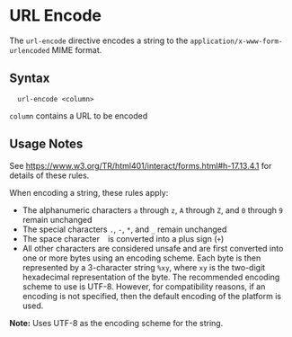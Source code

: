 # URL Encode

The `url-encode` directive encodes a string to the `application/x-www-form-urlencoded`
MIME format.


## Syntax

```
  url-encode <column>
```

`column` contains a URL to be encoded


## Usage Notes

See https://www.w3.org/TR/html401/interact/forms.html#h-17.13.4.1 for details of these rules.

When encoding a string, these rules apply:

* The alphanumeric characters `a` through `z`, `A` through `Z`, and `0` through `9` remain
  unchanged
* The special characters `.`, `-`, `*`, and `_` remain unchanged
* The space character ` ` is converted into a plus sign (`+`)
* All other characters are considered unsafe and are first converted into one or more
  bytes using an encoding scheme. Each byte is then represented by a 3-character string
  `%xy`, where `xy` is the two-digit hexadecimal representation of the byte. The recommended
  encoding scheme to use is UTF-8. However, for compatibility reasons, if an encoding is not
  specified, then the default encoding of the platform is used.

**Note:** Uses UTF-8 as the encoding scheme for the string.
